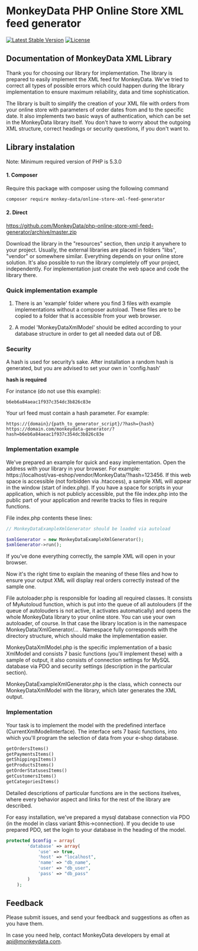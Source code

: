 # MonkeyData PHP Online Store XML feed generator

[![Latest Stable Version](https://poser.pugx.org/monkey-data/online-store-xml-feed-generator/v/stable)](https://packagist.org/packages/monkey-data/online-store-xml-feed-generator)
[![License](https://poser.pugx.org/monkey-data/online-store-xml-feed-generator/license)](https://packagist.org/packages/monkey-data/online-store-xml-feed-generator)


## Documentation of MonkeyData XML Library
Thank you for choosing our library for implementation. The library is prepared to easily implement the XML feed for MonkeyData. We've tried to correct all types of possible errors which could happen during the library implementation to ensure maximum reliability, data and time sophistication.

The library is built to simplify the creation of your XML file with orders from your online store with parameters of order dates from and to the specific date. It also implements two basic ways of authentication, which can be set in the MonkeyData library itself. You don't have to worry about the outgoing XML structure, correct headings or security questions, if you don't want to.

## Library instalation
Note: Minimum required version of PHP is 5.3.0
#### 1. Composer
Require this package with composer using the following command
```bash
composer require monkey-data/online-store-xml-feed-generator
```
#### 2. Direct

https://github.com/MonkeyData/php-online-store-xml-feed-generator/archive/master.zip

Download the library in the "resources" section, then unzip it anywhere to your project. Usually, the external libraries are placed in folders "libs", "vendor" or somewhere similar. Everything depends on your online store solution. It's also possible to run the library completely off your project, independently. For implementation just create the web space and code the library there.

### Quick implementation example

1. There is an 'example' folder where you find 3 files with example implementations without a composer autoload. 
These files are to be copied to a folder that is accessible from your web browser.

2. A model 'MonkeyDataXmlModel' should be edited according to your database structure in order to get all needed data out of DB.

### Security
A hash is used for security’s sake. After installation a random hash is generated, but you are advised to set your own in 'config.hash'

**hash is required**

For instance (do not use this example):
```
b6eb6a84aeac1f937c354dc3b826c83e
```

Your url feed must contain a hash parameter. For example:
```
https://{domain}/{path_to_generator_script}/?hash={hash}
https://domain.com/monkeydata-generator/?hash=b6eb6a84aeac1f937c354dc3b826c83e
```


### Implementation example

We've prepared an example for quick and easy implementation. Open the address with your library in your browser. For example: https://localhost/vas-eshop/vendor/MonkeyData/?hash=123456. If this web space is accessible (not forbidden via .htaccess), a sample XML will appear in the window (start of index.php). If you have a space for scripts in your application, which is not publicly accessible, put the file index.php into the public part of your application and rewrite tracks to files in require functions.

File index.php contents these lines:

```php
// MonkeyDataExampleXmlGenerator should be loaded via autoload

$xmlGenerator = new MonkeyDataExampleXmlGenerator();
$xmlGenerator->run();
```


If you've done everything correctly, the sample XML will open in your browser. 

Now it's the right time to explain the meaning of these files and how to ensure your output XML will display real orders correctly instead of the sample one.

File autoloader.php is responsible for loading all required classes. It consists of MyAutoloud function, which is put into the queue of all autolouders (if the queue of autolouders is not active, it activates automatically) and opens the whole MonkeyData library to your online store. You can use your own autoloader, of course. In that case the library location is in the namespace MonkeyData/XmlGenerator/... . Namespace fully corresponds with the directory structure, which should make the implementation easier.

MonkeyDataXmlModel.php is the specific implementation of a basic XmlModel and consists 7 basic functions (you'll implement these) with a sample of output, it also consists of connection settings for MySQL database via PDO and security settings (description in the particular section).

MonkeyDataExampleXmlGenerator.php is the class, which connects our MonkeyDataXmlModel with the library, which later generates the XML output.

### Implementation
Your task is to implement the model with the predefined interface (CurrentXmlModelInterface). The interface sets 7 basic functions, into which you'll program the selection of data from your e-shop database.
```php
getOrdersItems()
getPaymentsItems()
getShippingsItems()
getProductsItems()
getOrderStatusesItems()
getCustomersItems()
getCategoriesItems()
```
Detailed descriptions of particular functions are in the sections itselves, where every behavior aspect and links for the rest of the library are described.

For easy installation, we've prepared a mysql database connection via PDO (in the model in class variant $this->connection). If you decide to use prepared PDO, set the login to your database in the heading of the model.
```php
protected $config = array(
        'database' => array(
            'use' => true,
            'host' => "localhost",
            'name' => "db_name",
            'user' => "db_user",
            'pass' => "db_pass"
        )
    );
```


## Feedback

Please submit issues, and send your feedback and suggestions as often as you have them.

In case you need help, contact MonkeyData developers by email at api@monkeydata.com.
